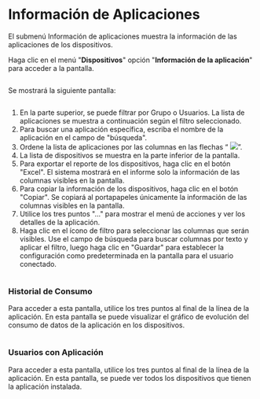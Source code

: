 # Información de Aplicaciones

El submenú Información de aplicaciones muestra la información de las aplicaciones de los dispositivos.

Haga clic en el menú "**Dispositivos**" opción "**Información de la aplicación**" para acceder a la pantalla.

<figure><img src="../../../.gitbook/assets/image (1).png" alt=""><figcaption></figcaption></figure>

Se mostrará la siguiente pantalla:

<figure><img src="../../../.gitbook/assets/Captura de tela 2024-12-06 145344.png" alt=""><figcaption></figcaption></figure>

1. En la parte superior, se puede filtrar por Grupo o Usuarios. La lista de aplicaciones se muestra a continuación según el filtro seleccionado.
2. Para buscar una aplicación específica, escriba el nombre de la aplicación en el campo de "búsqueda".
3. Ordene la lista de aplicaciones por las columnas en las flechas “ ![](<../../../.gitbook/assets/1 (25).png>)”.
4. La lista de dispositivos se muestra en la parte inferior de la pantalla.
5. Para exportar el reporte de los dispositivos, haga clic en el botón "Excel". El sistema mostrará en el informe solo la información de las columnas visibles en la pantalla.
6. Para copiar la información de los dispositivos, haga clic en el botón "Copiar". Se copiará al portapapeles únicamente la información de las columnas visibles en la pantalla.
7. Utilice los tres puntos "..." para mostrar el menú de acciones y ver los detalles de la aplicación.
8. Haga clic en el ícono de filtro para seleccionar las columnas que serán visibles. Use el campo de búsqueda para buscar columnas por texto y aplicar el filtro, luego haga clic en "Guardar" para establecer la configuración como predeterminada en la pantalla para el usuario conectado.

<figure><img src="../../../.gitbook/assets/image (215).png" alt=""><figcaption></figcaption></figure>

### **Historial de Consumo** <a href="#e2p6xqo1hbri" id="e2p6xqo1hbri"></a>

Para acceder a esta pantalla, utilice los tres puntos al final de la línea de la aplicación. En esta pantalla se puede visualizar el gráfico de evolución del consumo de datos de la aplicación en los dispositivos.

<figure><img src="../../../.gitbook/assets/image (1) (1) (1) (1) (1) (1) (1).png" alt=""><figcaption></figcaption></figure>

### **Usuarios con Aplicación** <a href="#dzvz1gwobjw0" id="dzvz1gwobjw0"></a>

Para acceder a esta pantalla, utilice los tres puntos al final de la línea de la aplicación. En esta pantalla, se puede ver todos los dispositivos que tienen la aplicación instalada.

<figure><img src="../../../.gitbook/assets/image (1) (1) (1) (1) (1) (1).png" alt=""><figcaption></figcaption></figure>
